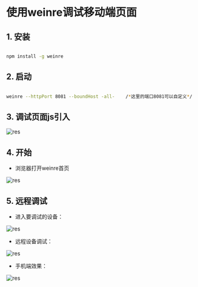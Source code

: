 # 使用weinre调试移动端页面


## 1. 安装

``` bash

npm install -g weinre

```

## 2. 启动

``` bash

weinre --httpPort 8081 --boundHost -all-    /*这里的端口8081可以自定义*/

```

## 3. 调试页面js引入

![res](http://img.blog.csdn.net/20170205172425854)


## 4. 开始

* 浏览器打开weinre首页

![res](http://img.blog.csdn.net/20170205174740856)


## 5. 远程调试


* 进入要调试的设备：


![res](http://img.blog.csdn.net/20170205172533200)


* 远程设备调试：


![res](http://img.blog.csdn.net/20170205174247802)


* 手机端效果：


![res](http://img.blog.csdn.net/20170205173926041)


